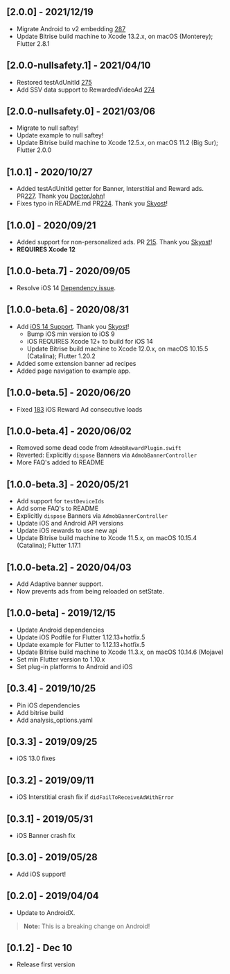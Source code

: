 ## [2.0.0] - 2021/12/19
- Migrate Android to v2 embedding [287](https://github.com/kmcgill88/admob_flutter/issues/287)
- Update Bitrise build machine to Xcode 13.2.x, on macOS (Monterey); Flutter 2.8.1

## [2.0.0-nullsafety.1] - 2021/04/10
- Restored testAdUnitId [275](https://github.com/kmcgill88/admob_flutter/commit/54ae1b24b01981834ac4d7020efaf96345a86d77)
- Add SSV data support to RewardedVideoAd [274](https://github.com/kmcgill88/admob_flutter/pull/274)

## [2.0.0-nullsafety.0] - 2021/03/06
- Migrate to null saftey!
- Update example to null saftey!
- Update Bitrise build machine to Xcode 12.5.x, on macOS 11.2 (Big Sur); Flutter 2.0.0

## [1.0.1] - 2020/10/27
- Added testAdUnitId getter for Banner, Interstitial and Reward ads. PR[227](https://github.com/kmcgill88/admob_flutter/pull/227). Thank you [DoctorJohn](https://github.com/DoctorJohn)!
- Fixes typo in README.md PR[224](https://github.com/kmcgill88/admob_flutter/pull/224). Thank you [Skyost](https://github.com/Skyost)!

## [1.0.0] - 2020/09/21
- Added support for non-personalized ads. PR [215](https://github.com/kmcgill88/admob_flutter/pull/215). Thank you [Skyost](https://github.com/Skyost)!
- **REQUIRES Xcode 12**

## [1.0.0-beta.7] - 2020/09/05
- Resolve iOS 14 [Dependency issue](https://github.com/kmcgill88/admob_flutter/issues/214).

## [1.0.0-beta.6] - 2020/08/31
- Add [iOS 14 Support](https://github.com/kmcgill88/admob_flutter/issues/208). Thank you [Skyost](https://github.com/Skyost)!
    - Bump iOS min version to iOS 9
    - iOS REQUIRES Xcode 12+ to build for iOS 14
    - Update Bitrise build machine to Xcode 12.0.x, on macOS 10.15.5 (Catalina); Flutter 1.20.2
- Added some extension banner ad recipes
- Added page navigation to example app.

## [1.0.0-beta.5] - 2020/06/20
- Fixed [183](https://github.com/kmcgill88/admob_flutter/issues/183) iOS Reward Ad consecutive loads

## [1.0.0-beta.4] - 2020/06/02
- Removed some dead code from `AdmobRewardPlugin.swift`
- Reverted: Explicitly `dispose` Banners via `AdmobBannerController`
- More FAQ's added to README

## [1.0.0-beta.3] - 2020/05/21
- Add support for `testDeviceIds`
- Add some FAQ's to README
- Explicitly `dispose` Banners via `AdmobBannerController`
- Update iOS and Android API versions
- Update iOS rewards to use new api
- Update Bitrise build machine to Xcode 11.5.x, on macOS 10.15.4 (Catalina); Flutter 1.17.1

## [1.0.0-beta.2] - 2020/04/03
- Add Adaptive banner support.
- Now prevents ads from being reloaded on setState.

## [1.0.0-beta] - 2019/12/15
- Update Android dependencies
- Update iOS Podfile for Flutter 1.12.13+hotfix.5
- Update example for Flutter to 1.12.13+hotfix.5
- Update Bitrise build machine to Xcode 11.3.x, on macOS 10.14.6 (Mojave)
- Set min Flutter version to 1.10.x
- Set plug-in platforms to Android and iOS

## [0.3.4] - 2019/10/25
- Pin iOS dependencies
- Add bitrise build
- Add analysis_options.yaml

## [0.3.3] - 2019/09/25
- iOS 13.0 fixes

## [0.3.2] - 2019/09/11
- iOS Interstitial crash fix if `didFailToReceiveAdWithError`

## [0.3.1] - 2019/05/31
- iOS Banner crash fix

## [0.3.0] - 2019/05/28
- Add iOS support!

## [0.2.0] - 2019/04/04
- Update to AndroidX.
> **Note:** This is a breaking change on Android!

## [0.1.2] - Dec 10
- Release first version
